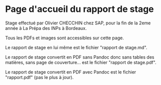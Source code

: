 # Page d'accueil du rapport de stage

Stage effectué par Olivier CHECCHIN chez SAP, pour la fin de la 2eme année à La Prépa des INPs à Bordeaux.

Tous les PDFs et images sont accessibles sur cette page.

Le rapport de stage en lui même est le fichier "rapport de stage.md".

Le rapport de stage convertit en PDF sans Pandoc donc sans tables des matières, sans page de couverture... est le fichier "rapport de stage.pdf".

Le rapport de stage convertit en PDF avec Pandoc est le fichier "rapport.pdf" (pas le plus à jour).
